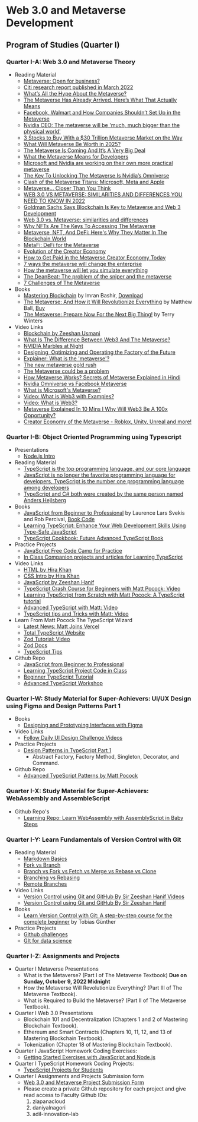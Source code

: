 # Web 3.0 and Metaverse Development

## Program of Studies (Quarter I)

### Quarter I-A: Web 3.0 and Metaverse Theory

- Reading Material
  - [Metaverse: Open for business?](https://www.technologyreview.com/2022/06/27/1054974/metaverse-open-for-business/)
  - [Citi research report published in March 2022](https://www.citivelocity.com/citigps/metaverse-and-money/)
  - [What’s All the Hype About the Metaverse?](https://www.nytimes.com/2022/01/18/technology/personaltech/metaverse-gaming-definition.html)
  - [The Metaverse Has Already Arrived. Here’s What That Actually Means](https://time.com/6116826/what-is-the-metaverse/)
  - [Facebook, Walmart and How Companies Shouldn’t Set Up in the Metaverse](https://www.coindesk.com/layer2/2022/01/05/facebook-walmart-and-how-companies-shouldnt-set-up-in-the-metaverse/)
  - [Nvidia CEO: The metaverse will be 'much, much bigger than the physical world'](https://finance.yahoo.com/news/nvidia-ceo-the-metaverse-will-be-much-much-bigger-than-the-physical-world-174256652.html)
  - [3 Stocks to Buy With a $30 Trillion Metaverse Market on the Way](https://www.fool.com/investing/2021/12/06/3-stocks-to-buy-with-a-30-trillion-metaverse-marke/)
  - [What Will Metaverse Be Worth in 2025?](https://www.theinformation.com/articles/what-will-metaverse-be-worth-in-2025-our-guess-is-82-billion)
  - [The Metaverse Is Coming And It’s A Very Big Deal](https://www.forbes.com/sites/cathyhackl/2020/07/05/the-metaverse-is-coming--its-a-very-big-deal/?sh=3c6ee273440f)
  - [What the Metaverse Means for Developers](https://thenewstack.io/metaverse-developers/)
  - [Microsoft and Nvidia are working on their own more practical metaverse](https://www.techspot.com/news/92064-microsoft-nvidia-working-their-own-more-practical-metaverse.html)
  - [The Key To Unlocking The Metaverse Is Nvidia’s Omniverse](https://www.techspot.com/news/92064-microsoft-nvidia-working-their-own-more-practical-metaverse.html)
  - [Clash of the Metaverse Titans: Microsoft, Meta and Apple](https://medium.com/building-the-metaverse/clash-of-the-metaverse-titans-microsoft-meta-and-apple-ce505b010376)
  - [Metaverse… Closer Than You Think](https://croftgroup.com/metaverse-closer-than-you-think/)
  - [WEB 3.0 VS METAVERSE: SIMILARITIES AND DIFFERENCES YOU NEED TO KNOW IN 2022](https://www.analyticsinsight.net/web-3-0-vs-metaverse-similarities-and-differences-you-need-to-know-in-2022/)
  - [Goldman Sachs Says Blockchain Is Key to Metaverse and Web 3 Development](https://www.coindesk.com/business/2021/12/17/goldman-sachs-says-blockchain-is-key-to-metaverse-and-web-3-development/)
  - [Web 3.0 vs. Metaverse: similarities and differences](https://experty.io/web-3-0-vs-metaverse-similarities-and-differences)
  - [Why NFTs Are The Keys To Accessing The Metaverse](https://www.binance.com/en/blog/nft/why-nfts-are-the-keys-to-accessing-the-metaverse-421499824684903085)
  - [Metaverse, NFT, And DeFi: Here's Why They Matter In The Blockchain World](https://www.ndtv.com/business/metaverse-nft-and-defi-heres-why-they-matter-in-the-blockchain-world-2654667)
  - [MetaFi: DeFi for the Metaverse](https://outlierventures.io/research/metafi-defi-for-the-metaverse/)
  - [Evolution of the Creator Economy](https://medium.com/building-the-metaverse/evolution-of-the-creator-economy-9e038e8411af)
  - [How to Get Paid in the Metaverse Creator Economy Today](https://hackernoon.com/how-to-get-paid-in-the-metaverse-creator-economy-today)
  - [7 ways the metaverse will change the enterprise](https://venturebeat.com/2022/01/26/7-ways-the-metaverse-will-change-the-enterprise/)
  - [How the metaverse will let you simulate everything](https://venturebeat.com/2022/01/26/omniverse-ability-to-simulate-anything-self-driving-cars-energy-power-consumption/)
  - [The DeanBeat: The problem of the sniper and the metaverse](https://venturebeat.com/2022/01/14/the-deanbeat-the-problem-of-the-sniper-and-the-metaverse/amp/)
  - [7 Challenges of The Metaverse](https://lucidrealitylabs.com/blog/7-challenges-of-the-metaverse)
- Books
  - [Mastering Blockchain](https://www.packtpub.com/product/mastering-blockchain-third-edition/9781839213199) by Imran Bashir, [Download](https://pk1lib.org/book/11269630/9409cf)
  - [The Metaverse: And How it Will Revolutionize Everything](https://www.amazon.com/Metaverse-How-Will-Revolutionize-Everything/dp/1324092033/ref=sr_1_4) by Matthew Ball, [Buy](https://www.matthewball.vc/metaversebook)
  - [The Metaverse: Prepare Now For the Next Big Thing!](https://www.amazon.com/Metaverse-Prepare-Now-Next-Thing/dp/B09DMRF373/ref=pd_sbs_1/132-9505128-5572430) by Terry Winters
- Video Links
  - [Blockchain by Zeeshan Usmani](https://www.youtube.com/playlist?list=PL1Xmyl4aKTRjZTZSA_gVpk2xf6QKr_QyZ)
  - [What Is The Difference Between Web3 And The Metaverse?](https://www.youtube.com/watch?v=BCr6XxOd9eE)
  - [NVIDIA Marbles at Night](https://www.youtube.com/watch?v=NgcYLIvlp_k)
  - [Designing, Optimizing and Operating the Factory of the Future](https://www.youtube.com/watch?v=6-DaWgg4zF8)
  - [Explainer: What is the 'metaverse'?](https://www.youtube.com/watch?v=99BnZ8js1_k)
  - [The new metaverse gold rush](https://www.youtube.com/watch?v=8zbQhb2siHs)
  - [The Metaverse could be a problem](https://www.youtube.com/watch?v=RgJwPco3wew)
  - [How Metaverse Works? Secrets of Metaverse Explained in Hindi](https://www.youtube.com/watch?v=0azMpBagjI4)
  - [Nvidia Omniverse vs Facebook Metaverse](https://www.youtube.com/watch?v=fVaDO8ek57Q)
  - [What is Microsoft's Metaverse?](https://www.youtube.com/watch?v=Qw6UCwCt4bE)
  - [Video: What is Web3 with Examples?](https://www.youtube.com/watch?v=WEsO8OuAnjE)
  - [Video: What is Web3?](https://www.youtube.com/watch?v=nHhAEkG1y2U)
  - [Metaverse Explained In 10 Mins I Why Will Web3 Be A 100x Opportunity?](https://www.youtube.com/watch?v=hAkbAqVpII0)
  - [Creator Economy of the Metaverse - Roblox, Unity, Unreal and more!](https://www.youtube.com/watch?v=VLwqivmWM_I)

### Quarter I-B: Object Oriented Programming using Typescript

- Presentations
  - [Node.js Intro](https://docs.google.com/presentation/d/1eOLJTN0FyVAw6lMUvA_XYLORKnudWXyzXsB6sg5oPIs/edit#slide=id.p)
- Reading Material
  - [TypeScript is the top programming language, and our core language](https://www.helpnetsecurity.com/2022/09/20/25-most-popular-programming-languages-trends/)
  - [JavaScript is no longer the favorite programming language for developers, TypeScript is the number one programming language among developers](https://www.techradar.com/news/javascript-no-longer-the-favorite-language-among-developers)
  - [TypeScript and C# both were created by the same person named Anders Hejlsberg](https://dev.to/destrodevshow/typescript-and-c-both-created-by-the-same-person-named-anders-hejlsberg-42g4)
- Books
  - [JavaScript from Beginner to Professional](https://www.amazon.com/JavaScript-Beginner-Professional-building-interactive/dp/1800562527/ref=sr_1_4) by Laurence Lars Svekis and Rob Percival, [Book Code](https://github.com/PacktPublishing/JavaScript-from-Beginner-to-Professional)
  - [Learning TypeScript: Enhance Your Web Development Skills Using Type-Safe JavaScript](https://www.amazon.com/Learning-TypeScript-Development-Type-Safe-JavaScript/dp/1098110331/ref=sr_1_1)
  - [TypeScript Cookbook: Future Advanced TypeScript Book](https://www.oreilly.com/library/view/typescript-cookbook/9781098136642/)
- Practice Projects
  - [JavaScript Free Code Camp for Practice](https://www.freecodecamp.org/learn/javascript-algorithms-and-data-structures/#basic-javascript)
  - [In Class Companion projects and articles for Learning TypeScript](https://www.learningtypescript.com/)
- Video Links
  - [HTML by Hira Khan](https://www.youtube.com/playlist?list=PLKvqnz8z1zWQ3BALy86tIXICkG874wAc6)
  - [CSS Intro by Hira Khan](https://www.youtube.com/playlist?list=PLKvqnz8z1zWQSWIen_zUSEBmtqzPLuRob)
  - [JavaScript by Zeeshan Hanif](https://www.youtube.com/playlist?list=PLKvqnz8z1zWQdc0NSLknxmxBch5gLOqyo)
  - [TypeScript Crash Course for Beginners with Matt Pocock: Video](https://www.youtube.com/watch?v=p6dO9u0M7MQ&t=25s)
  - [Learning TypeScript from Scratch with Matt Pocock: A TypeScript tutorial](https://www.youtube.com/watch?v=qcFmCKQDa2s&t=1s)
  - [Advanced TypeScript with Matt: Video](https://www.youtube.com/watch?v=F7O4gA0GXqI&t=389s)
  - [TypeScript tips and Tricks with Matt: Video](https://www.youtube.com/watch?v=hBk4nV7q6-w&t=24s)
- Learn From Matt Pocock The TypeScript Wizard
  - [Latest News: Matt Joins Vercel](https://twitter.com/mattpocockuk/status/1559105611995955202)
  - [Total TypeScript Website](https://www.totaltypescript.com/)
  - [Zod Tutorial: Video](https://www.totaltypescript.com/tutorials/zod)
  - [Zod Docs](https://zod.dev/)
  - [TypeScript Tips](https://www.totaltypescript.com/tips)
- Github Repo
  - [JavaScript from Beginner to Professional](https://github.com/PacktPublishing/JavaScript-from-Beginner-to-Professional)
  - [Learning TypeScript Project Code in Class](https://github.com/LearningTypeScript/projects)
  - [Beginner TypeScript Tutorial](https://github.com/total-typescript/beginners-typescript-tutorial)
  - [Advanced TypeScript Workshop](https://github.com/total-typescript/advanced-typescript-workshop)

### Quarter I-W: Study Material for Super-Achievers: UI/UX Design using Figma and Design Patterns Part 1

- Books
  - [Designing and Prototyping Interfaces with Figma](https://www.packtpub.com/product/designing-and-prototyping-interfaces-with-figma/9781800564183)
- Video Links
  - [Follow Daily UI Design Challenge Videos](https://www.youtube.com/playlist?list=PLOFMxDQkrLGf5uU7mrPkmf3Ec3o5mL7yl)
- Practice Projects
  - [Design Patterns in TypeScript Part 1](https://refactoring.guru/design-patterns/typescript)
    - Abstract Factory, Factory Method, Singleton, Decorator, and Command.
- Github Repo
  - [Advanced TypeScript Patterns by Matt Pocock](https://github.com/total-typescript/advanced-patterns-workshop)

### Quarter I-X: Study Material for Super-Achievers: WebAssembly and AssembleScript

- Github Repo's
  - [Learning Repo: Learn WebAssembly with AssemblyScript in Baby Steps](https://github.com/panacloud-modern-global-apps/webassembly-assemblyscript/blob/main/README.md)

### Quarter I-Y: Learn Fundamentals of Version Control with Git

- Reading Material
  - [Markdown Basics](https://help.github.com/articles/markdown-basics/)
  - [Fork vs Branch](http://stackoverflow.com/questions/5009600/difference-between-fork-and-branch-on-github)
  - [Branch vs Fork vs Fetch vs Merge vs Rebase vs Clone](http://stackoverflow.com/questions/3329943/git-branch-fork-fetch-merge-rebase-and-clone-what-are-the-differences)
  - [Branching vs Rebasing](https://git-scm.com/book/en/v2/Git-Branching-Rebasing)
  - [Remote Branches](http://git-scm.com/book/en/v2/Git-Branching-Remote-Branches#Tracking-Branches)
- Video Links
  - [Version Control using Git and GitHub By Sir Zeeshan Hanif Videos](https://www.youtube.com/playlist?list=PLKueo-cldy_HjRnPUL4G3pWHS7FREAizF)
  - [Version Control using Git and GitHub By Sir Zeeshan Hanif](https://www.youtube.com/playlist?list=PL4lZMpZtayiGkfhq9AbFTSd4GbX25C_0L)
- Books
  - [Learn Version Control with Git: A step-by-step course for the complete beginner](https://www.amazon.com/Learn-Version-Control-step-step/dp/1520786506) by Tobias Günther
- Practice Projects
  - [Github challenges](https://try.github.io/levels/1/challenges/1)
  - [GIt for data science](https://www.datacamp.com/courses/introduction-to-git-for-data-science)

### Quarter I-Z: Assignments and Projects

- Quarter I Metaverse Presentations
  - What is the Metaverse? (Part I of The Metaverse Textbook) **Due on Sunday, October 9, 2022 Midnight**
  - How the Metaverse Will Revolutionize Everything? (Part III of The Metaverse Textbook).
  - What is Required to Build the Metaverse? (Part II of The Metaverse Textbook).
- Quarter I Web 3.0 Presentations
  - Blockchain 101 and Decentralization (Chapters 1 and 2 of Mastering Blockchain Textbook).
  - Ethereum and Smart Contracts (Chapters 10, 11, 12, and 13 of Mastering Blockchain Textbook).
  - Tokenization (Chapter 18 of Mastering Blockchain Textbook).
- Quarter I JavaScript Homework Coding Exercises:
  - [Getting Started Exercises with JavaScript and Node.js](https://github.com/panacloud-modern-global-apps/typescript-node-projects/blob/main/getting-started-exercises.md)
- Quarter I TypeScript Homework Coding Projects:
  - [TypeScript Projects for Students](https://github.com/panacloud-modern-global-apps/typescript-node-projects)
- Quarter I Assignments and Projects Submission form
  - [Web 3.0 and Metaverse Project Submission Form](https://forms.gle/H6HsTPhP3tpEaK7V7)
  - Please create a private Github repository for each project and give read access to Faculty Github IDs:
    1. ziapanacloud
    2. daniyalnagori
    3. adil-innovation-lab
